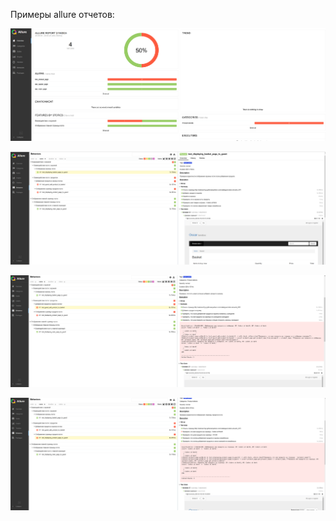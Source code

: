 Примеры allure отчетов:

![Image alt](https://github.com/igor58-repo/OnlineShopAutotestPython/blob/master/allure1.PNG)

![Image alt](https://github.com/igor58-repo/OnlineShopAutotestPython/blob/master/allure2.PNG)

![Image alt](https://github.com/igor58-repo/OnlineShopAutotestPython/blob/master/allure3.PNG)

![Image alt](https://github.com/igor58-repo/OnlineShopAutotestPython/blob/master/allure4.PNG)
